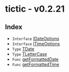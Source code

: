 # tictic - v0.2.21

## Index

- `Interface` [IDateOptions](interface.IDateOptions.md)
- `Interface` [ITimeOptions](interface.ITimeOptions.md)
- `Type` [TDate](type-alias.TDate.md)
- `Type` [TLetterCase](type-alias.TLetterCase.md)
- `Func` [getFormattedDate](function.getFormattedDate.md)
- `Func` [getFormattedTime](function.getFormattedTime.md)
